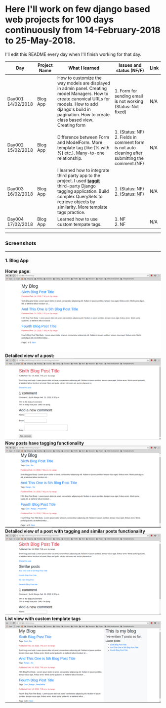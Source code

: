 # Here I'll work on few django based web projects for 100 days continuously from 14-February-2018 to 25-May-2018.
I'll edit this README every day when I'll finish working for that day.

| Day      | Project Name |         What I learned             |   Issues and status (NF/F)   | Link        |
|----------|--------------|------------------------------------|------------------------------|-------------|
| Day001 <br> 14/02/2018  | Blog App     | How to customize the way models are displayed in admin panel. Creating model Managers. How to create canonical URLs for models. How to add django's build in pagination. How to create class based view. Creating form | 1. Form for sending email is not working (Status: Not fixed) | N/A |
| Day002 <br> 15/02/2018 | Blog App | Difference between Form and ModelForm. More template tag (like {% with %} etc.). Many-to-one relationship. | 1. (Status: NF) <br> 2. Fields in comment form is not auto cleaning after submitting the comment.(NF) | N/A |
| Day003 <br> 16/02/2018 | Blog App | I learned how to integrate third party app to the project. I used **[taggit](https://github.com/alex/django-taggit)** third-party Django tagging application. Build complex QuerySets to retrieve objects by similarity. More template tags practice. | 1. (Status: NF) <br> 2. (Status: NF) | N/A|
| Day004 <br> 17/02/2018 | Blog App | Learned how to use custom tempate tags. | 1. NF <br> 2. NF | N/A|

----------
### Screenshots
----------
#### 1. Blog App
**Home page:**
![alt text](Screenshots/BlogApp/Screenshot1.png)
**Detailed view of a post:**
![alt text](Screenshots/BlogApp/Screenshot2.png)
**Now posts have tagging functionality**
![alt text](Screenshots/BlogApp/Screenshot4.png)
**Detailed view of a post with tagging and similar posts functionality**
![alt text](Screenshots/BlogApp/Screenshot3.png)
**List view with custom template tags**
![alt text](Screenshots/BlogApp/Screenshot5.png)


